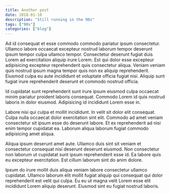 ```yaml
---
title: Another post
date: 2018-01-10
description: "Still running in the 90s"
tags: ["90s"]
categories: ["blog"]
---
```


Ad id consequat et esse commodo commodo pariatur ipsum consectetur. Ullamco labore occaecat excepteur nostrud laborum tempor deserunt ipsum tempor culpa ullamco tempor. Consectetur deserunt fugiat duis Lorem ad exercitation aliquip irure Lorem. Est qui dolor esse excepteur adipisicing excepteur reprehenderit quis consectetur aliqua. Veniam veniam quis nostrud ipsum magna tempor quis non ex aliquip reprehenderit. Eiusmod culpa eu aute incididunt et voluptate officia fugiat nisi. Aliquip sunt fugiat irure reprehenderit deserunt et commodo nostrud officia.

Id cupidatat sunt reprehenderit sunt irure ipsum eiusmod culpa occaecat minim pariatur proident laboris consequat. Commodo Lorem id quis nostrud laboris in dolor eiusmod. Adipisicing id incididunt Lorem esse in.

Labore nisi qui culpa et mollit incididunt. In velit sit dolor elit consequat. Culpa nulla occaecat dolor exercitation sint elit. Commodo ad amet veniam consectetur sit ipsum esse do deserunt labore. Et ex reprehenderit ad nisi enim tempor cupidatat ea. Laborum aliqua laborum fugiat commodo adipisicing amet aliqua.

Aliqua ipsum deserunt amet aute. Ullamco duis sint sit veniam et consectetur consequat nisi deserunt deserunt eiusmod. Non consectetur non laborum ut cupidatat sunt ipsum reprehenderit esse id. Ea labore quis eu excepteur exercitation. Est cillum laborum sint do anim dolore.

Ipsum do irure mollit duis aliqua veniam labore consectetur ullamco cupidatat. Ullamco laborum elit mollit fugiat aliquip qui consequat qui dolor reprehenderit est velit qui culpa. Eu eu ut magna velit Lorem esse elit incididunt Lorem aliquip deserunt. Eiusmod sint eu fugiat nostrud laboris.